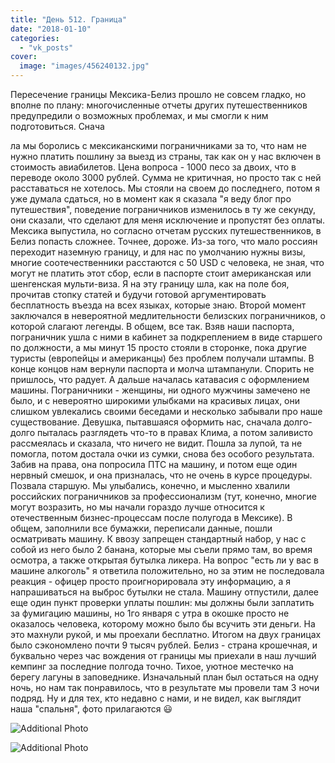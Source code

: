 ```yaml
---
title: "День 512. Граница"
date: "2018-01-10"
categories: 
  - "vk_posts"
cover:
  image: "images/456240132.jpg"
---
```


Пересечение границы Мексика-Белиз прошло не совсем гладко, но вполне по плану: многочисленные отчеты других путешественников предупредили о возможных проблемах, и мы смогли к ним подготовиться. Снача

<!--more--> ла мы боролись с мексиканскими пограничниками за то, что нам не нужно платить пошлину за выезд из страны, так как он у нас включен в стоимость авиабилетов. Цена вопроса - 1000 песо за двоих, что в переводе около 3000 рублей. Сумма не критичная, но просто так с ней расставаться не хотелось. Мы стояли на своем до последнего, потом я уже думала сдаться, но в момент как я сказала "я веду блог про путешествия", поведение пограничников изменилось в ту же секунду, они сказали, что сделают для меня исключение и пропустят без оплаты. Мексика выпустила, но согласно отчетам русских путешественников, в Белиз попасть сложнее. Точнее, дороже. Из-за того, что мало россиян переходит наземную границу, и для нас по умолчанию нужны визы, многие соотечественники расстаются с 50 USD с человека, не зная, что могут не платить этот сбор, если в паспорте стоит американская или шенгенская мульти-виза. Я на эту границу шла, как на поле боя, прочитав стопку статей и будучи готовой аргументировать бесплатность въезда на всех языках, которые знаю. Второй момент заключался в невероятной медлительности белизских пограничников, о которой слагают легенды. В общем, все так. Взяв наши паспорта, пограничник ушла с ними в кабинет за подкреплением в виде старшего по должности, а мы минут 15 просто стояли в сторонке, пока другие туристы (европейцы и американцы) без проблем получали штампы. В конце концов нам вернули паспорта и молча штампанули. Спорить не пришлось, что радует. А дальше началась катавасия с оформлением машины. Пограничники - женщины, ни одного мужчины замечено не было, и с невероятно широкими улыбками на красивых лицах, они слишком увлекались своими беседами и несколько забывали про наше существование. Девушка, пытавшаяся оформить нас, сначала долго-долго пыталась разглядеть что-то в правах Клима, а потом заливисто рассмеялась и сказала, что ничего не видит. Пошла за лупой, та не помогла, потом достала очки из сумки, снова без особого результата. Забив на права, она попросила ПТС на машину, и потом еще один нервный смешок, и она призналась, что не очень в курсе процедуры. Позвала старшую. Мы улыбались, конечно, и мысленно хвалили российских пограничников за профессионализм (тут, конечно, многие могут возразить, но мы начали гораздо лучше относится к отечественным бизнес-процессам после полугода в Мексике). В общем, заполнили все бумажки, переписали данные, пошли осматривать машину. К ввозу запрещен стандартный набор, у нас с собой из него было 2 банана, которые мы съели прямо там, во время осмотра, а также открытая бутылка ликера. На вопрос "есть ли у вас в машине алкоголь" я ответила положительно, но за этим не последовала реакция - офицер просто проигнорировала эту информацию, а я напрашиваться на выброс бутылки не стала. Машину отпустили, далее еще один пункт проверки уплаты пошлин: мы должны были заплатить за фумигацию машины, но 1го января с утра в окошке просто не оказалось человека, которому можно было бы всучить эти деньги. На это махнули рукой, и мы проехали бесплатно. Итогом на двух границах было сэкономлено почти 9 тысяч рублей. Белиз - страна крошечная, и буквально через час вождения от границы мы приехали в наш лучший кемпинг за последние полгода точно. Тихое, уютное местечко на берегу лагуны в заповеднике. Изначальный план был остаться на одну ночь, но нам так понравилось, что в результате мы провели там 3 ночи подряд. Ну и для тех, кто недавно с нами, и не видел, как выглядит наша "спальня", фото прилагаются 😃

![Additional Photo](https://vodpop.ru/wp-content/uploads/2023/07/456240133.jpg)

![Additional Photo](https://vodpop.ru/wp-content/uploads/2023/07/456240134.jpg)

